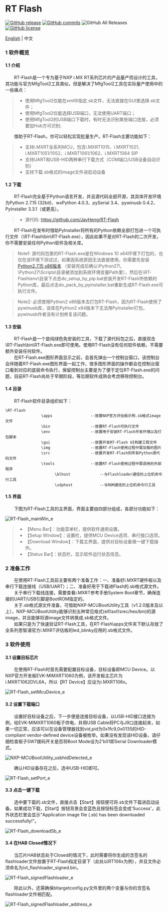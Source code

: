 # RT Flash

[![GitHub release](https://img.shields.io/github/release/JayHeng/RT-Flash.svg)](https://github.com/JayHeng/RT-Flash/releases/latest) [![GitHub commits](https://img.shields.io/github/commits-since/JayHeng/RT-Flash/v1.0.0.svg)](https://github.com/JayHeng/RT-Flash/compare/v1.0.0...master) ![GitHub All Releases](https://img.shields.io/github/downloads/JayHeng/RT-Flash/total.svg) [![GitHub license](https://img.shields.io/github/license/JayHeng/RT-Flash.svg)](https://github.com/JayHeng/RT-Flash/blob/master/LICENSE)

[English](./README.md) | 中文

### 1 软件概览
#### 1.1 介绍
　　RT-Flash是一个专为基于NXP i.MX RT系列芯片的产品量产而设计的工具，其功能与官方MfgTool2工具类似，但是解决了MfgTool2工具在实际量产使用中的一些痛点：  

> * 使用MfgTool2仅能在xml中指定.sb文件，无法直接在GUI里选择.sb文件；  
> * 使用MfgTool2仅能选择USB端口，无法使用UART端口；  
> * 使用MfgTool2的USB端口下载时，有时无法识别某些端口连接，必须要加Hub方可识别;  

　　借助于RT-Flash，你可以轻松实现批量生产。RT-Flash主要功能如下：  

> * 支持i.MXRT全系列MCU，包含i.MXRT1015、i.MXRT1021、i.MXRT1051/1052、i.MXRT1061/1062、i.MXRT1064 SIP  
> * 支持UART和USB-HID两种串行下载方式（COM端口/USB设备自动识别）  
> * 支持下载.sb格式的image文件进启动设备  

#### 1.2 下载
　　RT-Flash完全基于Python语言开发，并且源代码全部开源，其具体开发环境为Python 2.7.15 (32bit)、wxPython 4.0.3、pySerial 3.4、pywinusb 0.4.2、PyInstaller 3.3.1（或更高）。  

> * 源代码: https://github.com/JayHeng/RT-Flash  

　　RT-Flash在发布时借助PyInstaller将所有的Python依赖全部打包进一个可执行文件（\RT-Flash\bin\RT-Flash.exe），因此如果不是对RT-Flash的二次开发，你不需要安装任何Python软件及相关库。  

> Note1: 源代码包里的RT-Flash.exe是在Windows 10 x64环境下打包的，也仅在该环境下测试过，如果因系统原因无法直接使用，你需要先安装 [Python2.7.15 x86版本](https://www.python.org/ftp/python/2.7.15/python-2.7.15.msi) （安装完成后确认\Python27\\, \Python27\Scripts\\目录被添加到系统环境变量Path里），然后在\RT-Flash\env\目录下点击do_setup_by_pip.bat安装开发RT-Flash所依赖的Python库，最后点击do_pack_by_pyinstaller.bat重新生成RT-Flash.exe可执行文件。  

> Note2: 必须使用Python2 x86版本去打包RT-Flash，因为RT-Flash使用了pywinusb库，该库在Python2 x64版本下无法用PyInstaller打包，pywinusb作者没有计划修复该问题。  

#### 1.3 安装
　　RT-Flash是一个是纯绿色免安装的工具，下载了源代码包之后，直接双击\RT-Flash\bin\RT-Flash.exe即可使用。使用RT-Flash没有任何软件依赖，不需要额外安装任何软件。  
　　在RT-Flash.exe图形界面显示之前，会首先弹出一个控制台窗口，该控制台会伴随着RT-Flash.exe图形界面一起工作，很多图形界面的操作都会在控制台窗口看到对应的底层命令执行，保留控制台主要是为了便于定位RT-Flash.exe的问题，目前RT-Flash尚处于早期阶段，等后期软件成熟会考虑移除控制台。  

#### 1.4 目录

　　RT-Flash软件目录组织如下：  
```text
\RT-Flash
                \apps                 --放置NXP官方评估板示例.sb格式image文件
                \bin                  --放置RT-Flash可执行文件
                \env                  --放置用于安装RT-Flash开发环境以及打包脚本
                \gui                  --放置开发RT-Flash UI构建工程文件
                \img                  --放置RT-Flash使用过程中需加载的图片
                \src                  --放置开发RT-Flash的所有Python源代码文件
                \tools                --放置RT-Flash使用过程中需调用的外部程序
                      \blhost             --与Flashloader通信的上位机命令行工具
                      \sdphost            --与ROM通信的上位机命令行工具
```

#### 1.5 界面
　　下图为RT-Flash工具的主界面，界面主要由四部分组成，各部分功能如下：  

![RT-Flash_mainWin_e](http://henjay724.com/image/cnblogs/rtFlash_v1_0_0_mainWin_ee.png)

> * 【Menu Bar】：功能菜单栏，提供软件通用设置。  
> * 【Setup Window】：设置栏，提供MCU Device选项、串行接口选项。  
> * 【Download Window】：下载主界面，提供对目标设备做一键下载操作。  
> * 【Status Bar】：状态栏，显示软件运行状态信息。  

### 2 准备工作
　　在使用RT-Flash工具前主要有两个准备工作：一、准备好i.MXRT硬件板以及串行下载连接线（USB/UART）；二、准备好用于下载进Flash的.sb格式源文件。  
　　关于串行下载线连接，需要查看i.MXRT参考手册System Boot章节，确保连接的UART/USB引脚是BootROM指定的。  
　　关于.sb格式源文件准备，可借助NXP-MCUBootUtility工具（v1.2.0版本及以上），NXP-MCUBootUtility能够识别五种常见格式(elf/axf/srec/hex/bin)的源image，并且能够将源image文件转换成.sb格式文件。  
　　如果只是为了快速验证RT-Flash工具，在RT-Flash\apps文件夹下默认存放了全系列恩智浦官方i.MXRT评估板的led_blinky应用的.sb格式文件。  

### 3 软件使用
#### 3.1 设置目标芯片
　　在使用RT-Flash时首先需要配置目标设备，目标设备即MCU Device。以NXP官方开发板EVK-MIMXRT1060为例，该开发板主芯片为i.MXRT1062DVL6A，所以【RT Device】应设为i.MXRT106x。  

![RT-Flash_setMcuDevice_e](http://henjay724.com/image/cnblogs/rtFlash_v1_0_0_setMcuDevice_rt1060_e.png)

#### 3.2 设置下载端口
　　设置好目标设备之后，下一步便是连接目标设备，以USB-HID接口连接为例，给EVK-MIMXRT1060板子供电，并用USB Cable将PC与J9口连接起来，如果一切正常，应该可以在设备管理器找到vid,pid为0x1fc9,0x0135的HID-compliant vendor-defined device设备被枚举。如果没有发现该HID设备，请仔细检查板子SW7拨码开关是否将Boot Mode设为2'b01即Serial Downloader模式。  

![NXP-MCUBootUtility_usbhidDetected_e](http://henjay724.com/image/cnblogs/nxpSecBoot_usbhidDetected_e.png)

　　确认HID设备存在之后，选中USB-HID即可。  

![RT-Flash_setPort_e](http://henjay724.com/image/cnblogs/rtFlash_v1_0_0_setPort_usb_e.png)

#### 3.3 点击一键下载
　　选中要下载的.sb文件，直接点击【Start】按钮便可将.sb文件下载进启动设备。如果成功下载，【Start】按钮背景会变蓝色且按钮标签会变成'Success'，此外状态栏里会显示"Application image file (.sb) has been downloaded successfully!"。  

![RT-Flash_downloadSb_e](http://henjay724.com/image/cnblogs/rtFlash_v1_0_0_downloadSb_success_e.png)

#### 3.4 在HAB Closed情况下
　　当芯片HAB状态处于Closed的情况下，此时需要将你生成的含签名的flashloader文件放置于RT-Flash指定目录下（此处以RT106x为例），并且文件必须命名为ivt_flashloader_signed.bin。  

![RT-Flash_signedFlashloader_e](http://henjay724.com/image/cnblogs/rtFlash_v1_0_0_signedFlashloader.PNG)

　　除此以外，还需确保bltargetconfig.py文件里的两个变量与你的含签名flashloader文件相匹配。  

![RT-Flash_signedFlashloader_address_e](http://henjay724.com/image/cnblogs/rtFlash_v1_0_0_signedFlashloader_address_e.png)
